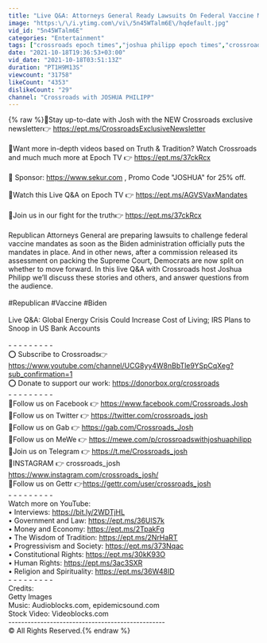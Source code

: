 ```yaml
---
title: "Live Q&A: Attorneys General Ready Lawsuits On Federal Vaccine Mandates; Dems Split On Court Packing"
image: "https:\/\/i.ytimg.com\/vi\/5n45WTalm6E\/hqdefault.jpg"
vid_id: "5n45WTalm6E"
categories: "Entertainment"
tags: ["crossroads epoch times","joshua philipp epoch times","crossroads"]
date: "2021-10-18T19:36:53+03:00"
vid_date: "2021-10-18T03:51:13Z"
duration: "PT1H9M13S"
viewcount: "31758"
likeCount: "4353"
dislikeCount: "29"
channel: "Crossroads with JOSHUA PHILIPP"
---
```

{% raw %}🔵Stay up-to-date with Josh with the NEW Crossroads exclusive newsletter👉 <a rel="nofollow" target="blank" href="https://ept.ms/CrossroadsExclusiveNewsletter">https://ept.ms/CrossroadsExclusiveNewsletter</a><br /><br />🔵Want more in-depth videos based on Truth &amp; Tradition? Watch Crossroads and much much more at Epoch TV 👉 <a rel="nofollow" target="blank" href="https://ept.ms/37ckRcx">https://ept.ms/37ckRcx</a><br /><br />🔵 Sponsor: <a rel="nofollow" target="blank" href="https://www.sekur.com">https://www.sekur.com</a> , Promo Code &quot;JOSHUA&quot; for 25% off.<br /><br />🔵Watch this Live Q&amp;A on Epoch TV 👉 <a rel="nofollow" target="blank" href="https://ept.ms/AGVSVaxMandates">https://ept.ms/AGVSVaxMandates</a><br /><br />🔵Join us in our fight for the truth👉 <a rel="nofollow" target="blank" href="https://ept.ms/37ckRcx">https://ept.ms/37ckRcx</a><br /><br />Republican Attorneys General are preparing lawsuits to challenge federal vaccine mandates as soon as the Biden administration officially puts the mandates in place. And in other news, after a commission released its assessment on packing the Supreme Court, Democrats are now split on whether to move forward. In this live Q&amp;A with Crossroads host Joshua Philipp we’ll discuss these stories and others, and answer questions from the audience.<br /><br />#Republican #Vaccine #Biden<br /><br />Live Q&amp;A: Global Energy Crisis Could Increase Cost of Living; IRS Plans to Snoop in US Bank Accounts<br /><br />- - - - - - - - - <br />⭕️  Subscribe to Crossroads👉<a rel="nofollow" target="blank" href="https://www.youtube.com/channel/UCG8yy4W8nBbTle9YSpCqXeg?sub_confirmation=1">https://www.youtube.com/channel/UCG8yy4W8nBbTle9YSpCqXeg?sub_confirmation=1</a><br />⭕️  Donate to support our work:  <a rel="nofollow" target="blank" href="https://donorbox.org/crossroads">https://donorbox.org/crossroads</a><br />- - - - - - - - -<br />🎯Follow us on Facebook 👉 <a rel="nofollow" target="blank" href="https://www.facebook.com/Crossroads.Josh">https://www.facebook.com/Crossroads.Josh</a><br />🎯Follow us on Twitter 👉 <a rel="nofollow" target="blank" href="https://twitter.com/crossroads_josh">https://twitter.com/crossroads_josh</a><br />🎯Follow us on Gab 👉 <a rel="nofollow" target="blank" href="https://gab.com/Crossroads_Josh">https://gab.com/Crossroads_Josh</a><br />🎯Follow us on MeWe 👉 <a rel="nofollow" target="blank" href="https://mewe.com/p/crossroadswithjoshuaphilipp">https://mewe.com/p/crossroadswithjoshuaphilipp</a><br />🎯Join us on Telegram 👉 <a rel="nofollow" target="blank" href="https://t.me/Crossroads_josh">https://t.me/Crossroads_josh</a><br />🎯INSTAGRAM 👉 crossroads_josh<br /><a rel="nofollow" target="blank" href="https://www.instagram.com/crossroads_josh/">https://www.instagram.com/crossroads_josh/</a><br />🎯Follow us on Gettr 👉<a rel="nofollow" target="blank" href="https://gettr.com/user/crossroads_josh">https://gettr.com/user/crossroads_josh</a><br />- - - - - - - - -<br />Watch more on YouTube:<br />• Interviews: <a rel="nofollow" target="blank" href="https://bit.ly/2WDTjHL">https://bit.ly/2WDTjHL</a><br />• Government and Law: <a rel="nofollow" target="blank" href="https://ept.ms/36UlS7k">https://ept.ms/36UlS7k</a><br />• Money and Economy: <a rel="nofollow" target="blank" href="https://ept.ms/2TpakFg">https://ept.ms/2TpakFg</a><br />• The Wisdom of Tradition: <a rel="nofollow" target="blank" href="https://ept.ms/2NrHaRT">https://ept.ms/2NrHaRT</a><br />• Progressivism and Society: <a rel="nofollow" target="blank" href="https://ept.ms/373Nqac">https://ept.ms/373Nqac</a><br />• Constitutional Rights: <a rel="nofollow" target="blank" href="https://ept.ms/30kK93O">https://ept.ms/30kK93O</a><br />• Human Rights: <a rel="nofollow" target="blank" href="https://ept.ms/3ac3SXR">https://ept.ms/3ac3SXR</a><br />• Religion and Spirituality: <a rel="nofollow" target="blank" href="https://ept.ms/36W48ID">https://ept.ms/36W48ID</a><br />- - - - - - - - -<br />Credits:<br />Getty Images<br />Music:  Audioblocks.com, epidemicsound.com<br />Stock Video:  Videoblocks.com<br />-------------------------------------------------<br />© All Rights Reserved.{% endraw %}
